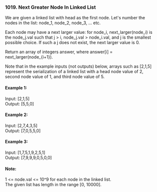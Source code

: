 ### 1019. Next Greater Node In Linked List

We are given a linked list with head as the first node.  Let's number the nodes in the list: node_1, node_2, node_3, ... etc.

Each node may have a next larger value: for node_i, next_larger(node_i) is the node_j.val such that j > i, node_j.val > node_i.val, and j is the smallest possible choice.  If such a j does not exist, the next larger value is 0.

Return an array of integers answer, where answer[i] = next_larger(node_{i+1}).

Note that in the example inputs (not outputs) below, arrays such as [2,1,5] represent the serialization of a linked list with a head node value of 2, second node value of 1, and third node value of 5.

 

#### Example 1:
Input: [2,1,5]<br>
Output: [5,5,0]

#### Example 2:
Input: [2,7,4,3,5]<br>
Output: [7,0,5,5,0]

#### Example 3:
Input: [1,7,5,1,9,2,5,1]<br>
Output: [7,9,9,9,0,5,0,0]
 
#### Note:
1 <= node.val <= 10^9 for each node in the linked list.<br>
The given list has length in the range [0, 10000].
